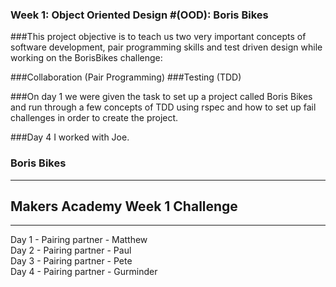 ### Week 1: Object Oriented Design #(OOD): Boris Bikes

###This project objective is to teach us two very important concepts of software development, pair programming skills and test driven design while working on the BorisBikes challenge:

###Collaboration (Pair Programming)
###Testing (TDD)

###On day 1 we were given the task to set up a project called Boris Bikes and run through a few concepts of TDD using rspec and how to set up fail challenges in order to create the project.

###Day 4 I worked with Joe.

### Boris Bikes

***

## Makers Academy Week 1 Challenge
***

Day 1 - Pairing partner - Matthew <br>
Day 2 - Pairing partner - Paul <br>
Day 3 - Pairing partner - Pete <br>
Day 4 - Pairing partner - Gurminder <br>
